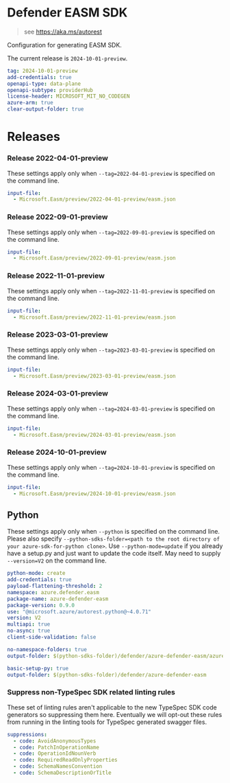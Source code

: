 # Defender EASM SDK

> see https://aka.ms/autorest

Configuration for generating EASM SDK.

The current release is `2024-10-01-preview`.

```yaml
tag: 2024-10-01-preview
add-credentials: true
openapi-type: data-plane
openapi-subtype: providerHub
license-header: MICROSOFT_MIT_NO_CODEGEN
azure-arm: true
clear-output-folder: true
```

# Releases

### Release 2022-04-01-preview

These settings apply only when `--tag=2022-04-01-preview` is specified on the command line.

```yaml $(tag) == '2022-04-01-preview'
input-file:
  - Microsoft.Easm/preview/2022-04-01-preview/easm.json
```

### Release 2022-09-01-preview

These settings apply only when `--tag=2022-09-01-preview` is specified on the command line.

```yaml $(tag) == '2022-09-01-preview'
input-file:
  - Microsoft.Easm/preview/2022-09-01-preview/easm.json
```

### Release 2022-11-01-preview

These settings apply only when `--tag=2022-11-01-preview` is specified on the command line.

```yaml $(tag) == '2022-11-01-preview'
input-file:
  - Microsoft.Easm/preview/2022-11-01-preview/easm.json
```

### Release 2023-03-01-preview

These settings apply only when `--tag=2023-03-01-preview` is specified on the command line.

```yaml $(tag) == '2023-03-01-preview'
input-file:
  - Microsoft.Easm/preview/2023-03-01-preview/easm.json
```

### Release 2024-03-01-preview

These settings apply only when `--tag=2024-03-01-preview` is specified on the command line.

```yaml $(tag) == '2024-03-01-preview'
input-file:
  - Microsoft.Easm/preview/2024-03-01-preview/easm.json
```

### Release 2024-10-01-preview

These settings apply only when `--tag=2024-10-01-preview` is specified on the command line.

```yaml $(tag) == '2024-10-01-preview'
input-file:
  - Microsoft.Easm/preview/2024-10-01-preview/easm.json
```

## Python

These settings apply only when `--python` is specified on the command line.
Please also specify `--python-sdks-folder=<path to the root directory of your azure-sdk-for-python clone>`.
Use `--python-mode=update` if you already have a setup.py and just want to update the code itself.
May need to supply `--version=V2` on the command line.

```yaml $(python)
python-mode: create
add-credentials: true
payload-flattening-threshold: 2
namespace: azure.defender.easm
package-name: azure-defender-easm
package-version: 0.9.0
use: "@microsoft.azure/autorest.python@~4.0.71"
version: V2
multiapi: true
no-async: true
client-side-validation: false
```

```yaml $(python) && $(python-mode) == 'update'
no-namespace-folders: true
output-folder: $(python-sdks-folder)/defender/azure-defender-easm/azure/defender/easm
```

```yaml $(python) && $(python-mode) == 'create'
basic-setup-py: true
output-folder: $(python-sdks-folder)/defender/azure-defender-easm
```

### Suppress non-TypeSpec SDK related linting rules

These set of linting rules aren't applicable to the new TypeSpec SDK code generators so suppressing them here. Eventually we will
opt-out these rules from running in the linting tools for TypeSpec generated swagger files.

```yaml
suppressions:
  - code: AvoidAnonymousTypes
  - code: PatchInOperationName
  - code: OperationIdNounVerb
  - code: RequiredReadOnlyProperties
  - code: SchemaNamesConvention
  - code: SchemaDescriptionOrTitle
```
